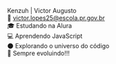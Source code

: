 Kenzuh | Victor Augusto  
📧 victor.lopes25@escola.pr.gov.br  
🎓 Estudando na Alura  
💻 Aprendendo JavaScript  
🌑 Explorando o universo do código  
👾 Sempre evoluindo!!!

